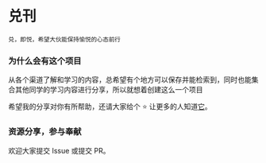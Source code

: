 # 兑刊

```
兑，即悦，希望大伙能保持愉悦的心态前行
```

### 为什么会有这个项目

从各个渠道了解和学习的内容，总希望有个地方可以保存并能检索到，同时也能集合其他同学的学习内容进行分享，所以就想着创建这么一个项目

希望我的分享对你有所帮助，还请大家给个 ⭐️ 让更多的人知道[它](https://github.com/LeslieHoward/irregular-note)。

### 资源分享，参与奉献

欢迎大家提交 Issue 或提交 PR。
